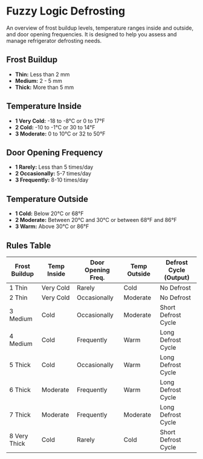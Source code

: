 # Fuzzy Logic Defrosting

An overview of frost buildup levels, temperature ranges inside and outside, and door opening frequencies. It is designed to help you assess and manage refrigerator defrosting needs.

## Frost Buildup

- **Thin:** Less than 2 mm
- **Medium:** 2 - 5 mm
- **Thick:** More than 5 mm

## Temperature Inside

- **1 Very Cold:** -18 to -8°C or 0 to 17°F
- **2 Cold:** -10 to -1°C or 30 to 14°F
- **3 Moderate:** 0 to 10°C or 32 to 50°F

## Door Opening Frequency

- **1 Rarely:** Less than 5 times/day
- **2 Occasionally:** 5-7 times/day
- **3 Frequently:** 8-10 times/day

## Temperature Outside

- **1 Cold:** Below 20°C or 68°F
- **2 Moderate:** Between 20°C and 30°C or between 68°F and 86°F
- **3 Warm:** Above 30°C or 86°F


## Rules Table

| Frost Buildup | Temp Inside | Door Opening Freq. | Temp Outside | Defrost Cycle (Output) |
|---------------|-------------|--------------------|--------------|------------------------|
| 1 Thin        | Very Cold   | Rarely             | Cold         | No Defrost             |
| 2 Thin        | Very Cold   | Occasionally       | Moderate     | No Defrost             |
| 3 Medium      | Cold        | Occasionally       | Moderate     | Short Defrost Cycle    |
| 4 Medium      | Cold        | Frequently         | Warm         | Long Defrost Cycle     |
| 5 Thick       | Cold        | Occasionally       | Warm         | Long Defrost Cycle     |
| 6 Thick       | Moderate    | Frequently         | Warm         | Long Defrost Cycle     |
| 7 Thick       | Moderate    | Frequently         | Moderate     | Long Defrost Cycle     |
| 8 Very Thick  | Cold        | Rarely             | Cold         | Short Defrost Cycle    |

